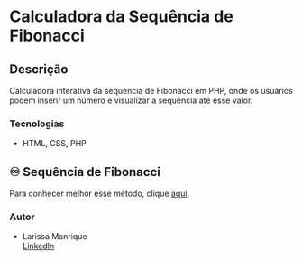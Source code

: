 # Calculadora da Sequência de Fibonacci

## Descrição

Calculadora interativa da sequência de Fibonacci em PHP, onde os usuários podem inserir um número e visualizar a sequência até esse valor.

### Tecnologias

- HTML, CSS, PHP

## ♾️ Sequência de Fibonacci

Para conhecer melhor esse método, clique [aqui](https://brasilescola.uol.com.br/matematica/sequencia-fibonacci.htm).

### Autor

- Larissa Manrique   
  [LinkedIn](https://www.linkedin.com/in/larissa-manrique/)

